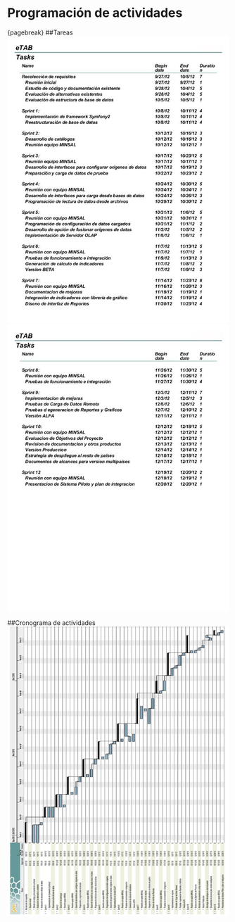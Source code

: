# Programación de actividades
<!--BREAK-->
{pagebreak}
##Tareas
![ Tareas1 ](images/actividades1.jpg)
![ Tareas2 ](images/actividades2.jpg)

##Cronograma de actividades
[![ Cronograma ](images/cronograma.jpeg)](http://dl.dropbox.com/u/4081660/eTab/cronograma.pdf)